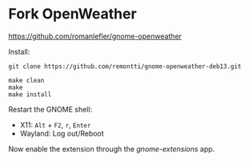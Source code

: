 
# Fork OpenWeather
https://github.com/romanlefler/gnome-openweather

Install:

```shell
git clone https://github.com/remontti/gnome-openweather-deb13.git

make clean
make
make install

```

Restart the GNOME shell:

- X11: `Alt` + `F2`, `r`, `Enter`
- Wayland: Log out/Reboot

Now enable the extension through the *gnome-extensions* app.
